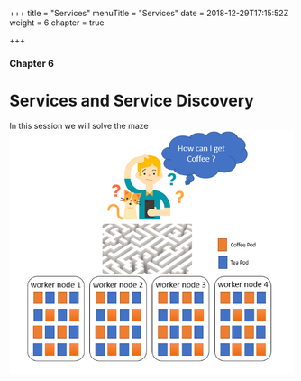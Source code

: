 +++
title = "Services"
menuTitle = "Services"
date = 2018-12-29T17:15:52Z
weight = 6
chapter = true

+++

### Chapter 6

# Services and Service Discovery

In this session we will solve the maze
![maze](services.png)
